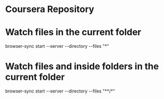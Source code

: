# Coursera Repository

# Watch files in the current folder
browser-sync start --server --directory --files "*"

# Watch files and inside folders in the current folder
browser-sync start --server --directory --files "**/*"
